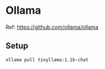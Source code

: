# Ollama

Ref: <https://github.com/ollama/ollama>

## Setup

```bash
ollama pull tinyllama:1.1b-chat
```
